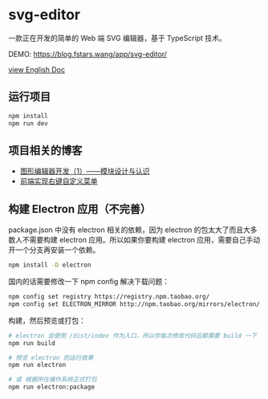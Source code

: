 # svg-editor

一款正在开发的简单的 Web 端 SVG 编辑器，基于 TypeScript 技术。

DEMO: https://blog.fstars.wang/app/svg-editor/

[view English Doc](./README.EN.md)
## 运行项目

```sh
npm install
npm run dev
```

## 项目相关的博客

- [图形编辑器开发（1）——模块设计与认识](https://blog.fstars.wang/2021/03/14/%E5%9B%BE%E5%BD%A2%E7%BC%96%E8%BE%91%E5%99%A8%E5%BC%80%E5%8F%91%EF%BC%881%EF%BC%89%E2%80%94%E2%80%94%E6%A8%A1%E5%9D%97%E8%AE%BE%E8%AE%A1%E4%B8%8E%E8%AE%A4%E8%AF%86/)
- [前端实现右键自定义菜单](https://blog.fstars.wang/2021/08/26/%E5%89%8D%E7%AB%AF%E5%AE%9E%E7%8E%B0%E5%8F%B3%E9%94%AE%E8%87%AA%E5%AE%9A%E4%B9%89%E8%8F%9C%E5%8D%95/)


## 构建 Electron 应用（不完善）

package.json 中没有 electron 相关的依赖，因为 electron 的包太大了而且大多数人不需要构建 electron 应用。所以如果你要构建 electron 应用，需要自己手动开一个分支再安装一个依赖。

```sh
npm install -D electron
```

国内的话需要修改一下 npm config 解决下载问题：

```sh
npm config set registry https://registry.npm.taobao.org/
npm config set ELECTRON_MIRROR http://npm.taobao.org/mirrors/electron/
```

构建，然后预览或打包：

```sh
# electron 会使用 /dist/index 作为入口，所以你每次修改代码后都需要 build 一下
npm run build

# 预览 electron 的运行效果
npm run electron

# 或 根据所在操作系统正式打包
npm run electron:package
```
